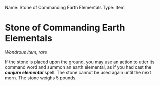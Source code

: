 Name: Stone of Commanding Earth Elementals
Type: Item

# Stone of Commanding Earth Elementals
_Wondrous item, rare_

If the stone is placed upon the ground, you may use an action to utter its command word and summon an earth elemental, as if you had cast the **_conjure elemental_** spell. The stone cannot be used again until the next morn. The stone weighs 5 pounds.